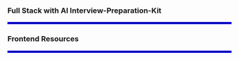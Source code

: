 ### Full Stack with AI Interview-Preparation-Kit
<hr style="border: 2px solid blue;">

### Frontend Resources
<hr style="border: 2px solid blue;">
